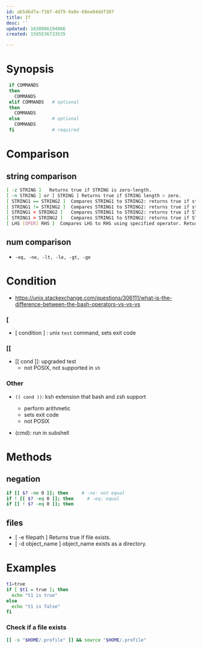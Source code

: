 ```yaml
---
id: ab546d7a-f387-4d79-9a0e-68ee04ddf307
title: If
desc: ''
updated: 1638986194966
created: 1595536733535

---
```


# Synopsis

```bash
 if COMMANDS
 then
   COMMANDS
 elif COMMANDS   # optional
 then
   COMMANDS
 else            # optional
   COMMANDS
 fi              # required
 ```

# Comparison

## string comparison

```bash
[ -z STRING ]   Returns true if STRING is zero-length.
[ -n STRING ] or [ STRING ] Returns true if STRING length > zero.
[ STRING1 == STRING2 ]  Compares STRING1 to STRING2: returns true if strings are equal.
[ STRING1 != STRING2 ]  Compares STRING1 to STRING2: returns true if strings are NOT equal.
[ STRING1 < STRING2 ]   Compares STRING1 to STRING2: returns true if STRING1 is lexicographically < STRING2
[ STRING1 > STRING2 ]   Compares STRING1 to STRING2: returns true if STRING1 is lexicographically > STRING2
[ LHS [OPER] RHS ]  Compares LHS to RHS using specified operator. Returns true if expression is true
```
## num comparison
- `-eq, -ne, -lt, -le, -gt, -ge`

# Condition
- https://unix.stackexchange.com/questions/306111/what-is-the-difference-between-the-bash-operators-vs-vs-vs

### [
- [ condition ] : unix `test` command, sets exit code

### [[
- [[ cond ]]: upgraded test
    - not POSIX, not supported in `sh`

### Other
- `(( cond ))`: ksh extension that bash and zsh support
    - perform arithmetic
    - sets exit code
    - not POSIX

- (cmd): run in subshell

# Methods

## negation

```bash
if [[ $? -ne 0 ]]; then     # -ne: not equal
if ! [[ $? -eq 0 ]]; then     # -eq: equal
if [[ ! $? -eq 0 ]]; then

```

## files
- [ -e filepath ] Returns true if file exists.
- [ -d object_name ]  object_name exists as a directory.

# Examples

```bash
t1=true
if [ $t1 = true ]; then
  echo "t1 is true"
else
  echo "t1 is false"
fi

```

### Check if a file exists

```bash
[[ -s "$HOME/.profile" ]] && source "$HOME/.profile"
```